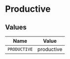 # Productive


## Values

| Name         | Value        |
| ------------ | ------------ |
| `PRODUCTIVE` | productive   |